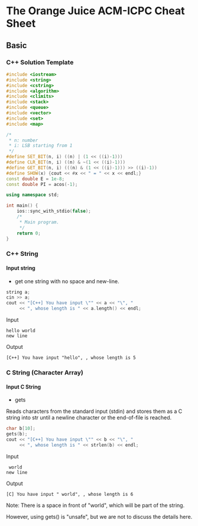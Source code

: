 # The Orange Juice ACM-ICPC Cheat Sheet

## Basic

### C++ Solution Template

```c++
#include <iostream>
#include <string>
#include <cstring>
#include <algorithm>
#include <climits>
#include <stack>
#include <queue>
#include <vector>
#include <set>
#include <map>

/*
 * n: number
 * i: LSB starting from 1
 */
#define SET_BIT(n, i) ((n) | (1 << ((i)-1)))
#define CLR_BIT(n, i) ((n) & ~(1 << ((i)-1)))
#define GET_BIT(n, i) (((n) & (1 << ((i)-1))) >> ((i)-1))
#define SHOW(x) {cout << #x << " = " << x << endl;}
const double E = 1e-8;
const double PI = acos(-1);

using namespace std;

int main() {
    ios::sync_with_stdio(false);
    /*
     * Main program.
     */
    return 0;
}
```

### C++ String

#### Input string

* get one string with no space and new-line.

```c++
string a;
cin >> a;
cout << "[C++] You have input \"" << a << "\", "
     << ", whose length is " << a.length() << endl;
```

Input
```
hello world
new line
```

Output
```
[C++] You have input "hello", , whose length is 5
```

### C String (Character Array)

#### Input C String

* gets

Reads characters from the standard input (stdin) and stores them as a C string into str until a newline character or the end-of-file is reached.

```c++
char b[10];
gets(b);
cout << "[C++] You have input \"" << b << "\", "
     << ", whose length is " << strlen(b) << endl;
```

Input
```
 world
new line
```

Output
```
[C] You have input " world", , whose length is 6
```

Note: There is a space in front of "world", which will be part of the string.

However, using gets() is "unsafe", but we are not to discuss the details here.